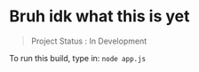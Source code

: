 # Bruh idk what this is yet

> Project Status : In Development

To run this build, type in:
```node app.js```
